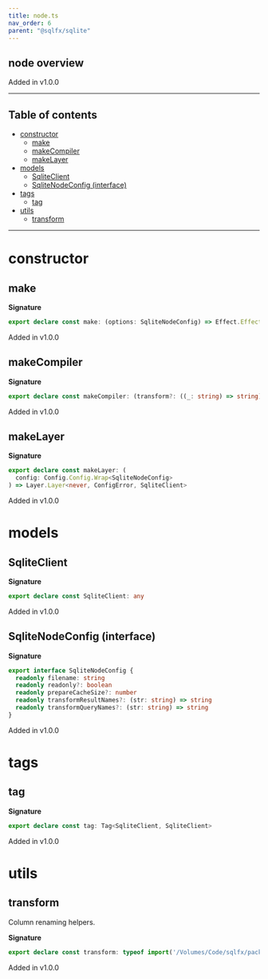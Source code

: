```yaml
---
title: node.ts
nav_order: 6
parent: "@sqlfx/sqlite"
---
```


## node overview

Added in v1.0.0

---

<h2 class="text-delta">Table of contents</h2>

- [constructor](#constructor)
  - [make](#make)
  - [makeCompiler](#makecompiler)
  - [makeLayer](#makelayer)
- [models](#models)
  - [SqliteClient](#sqliteclient)
  - [SqliteNodeConfig (interface)](#sqlitenodeconfig-interface)
- [tags](#tags)
  - [tag](#tag)
- [utils](#utils)
  - [transform](#transform)

---

# constructor

## make

**Signature**

```ts
export declare const make: (options: SqliteNodeConfig) => Effect.Effect<Scope, never, SqliteClient>
```

Added in v1.0.0

## makeCompiler

**Signature**

```ts
export declare const makeCompiler: (transform?: ((_: string) => string) | undefined) => Statement.Compiler
```

Added in v1.0.0

## makeLayer

**Signature**

```ts
export declare const makeLayer: (
  config: Config.Config.Wrap<SqliteNodeConfig>
) => Layer.Layer<never, ConfigError, SqliteClient>
```

Added in v1.0.0

# models

## SqliteClient

**Signature**

```ts
export declare const SqliteClient: any
```

Added in v1.0.0

## SqliteNodeConfig (interface)

**Signature**

```ts
export interface SqliteNodeConfig {
  readonly filename: string
  readonly readonly?: boolean
  readonly prepareCacheSize?: number
  readonly transformResultNames?: (str: string) => string
  readonly transformQueryNames?: (str: string) => string
}
```

Added in v1.0.0

# tags

## tag

**Signature**

```ts
export declare const tag: Tag<SqliteClient, SqliteClient>
```

Added in v1.0.0

# utils

## transform

Column renaming helpers.

**Signature**

```ts
export declare const transform: typeof import('/Volumes/Code/sqlfx/packages/sql/src/Transform')
```

Added in v1.0.0
